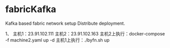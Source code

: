 # fabricKafka
Kafka based fabric network setup 
Distribute deployment.

1、
主机1：23.91.102.111
主机2：23.91.102.163
主机2上执行：docker-compose -f machine2.yaml up -d
主机1上执行：./byfn.sh up

